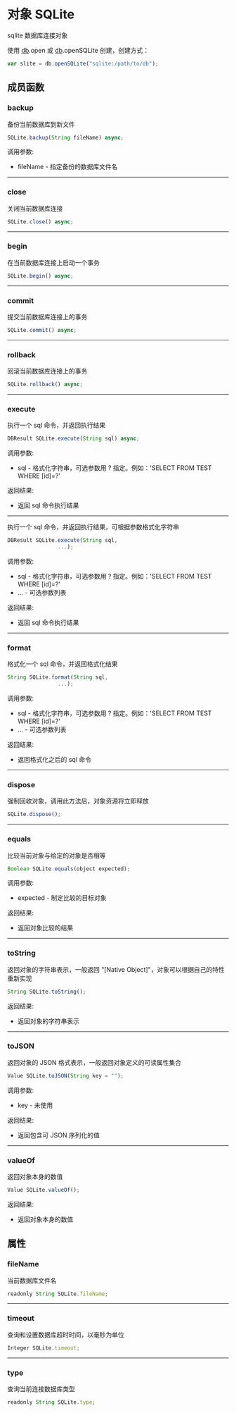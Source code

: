 # 对象 SQLite
sqlite 数据库连接对象

使用 [db](../../module/ifs/db.md).open 或 [db](../../module/ifs/db.md).openSQLite 创建，创建方式：
```JavaScript
var slite = db.openSQLite("sqlite:/path/to/db");
```
## 成员函数
        
### backup
备份当前数据库到新文件
```JavaScript
SQLite.backup(String fileName) async;
```

调用参数:
* fileName - 指定备份的数据库文件名

--------------------------
### close
关闭当前数据库连接
```JavaScript
SQLite.close() async;
```

--------------------------
### begin
在当前数据库连接上启动一个事务
```JavaScript
SQLite.begin() async;
```

--------------------------
### commit
提交当前数据库连接上的事务
```JavaScript
SQLite.commit() async;
```

--------------------------
### rollback
回滚当前数据库连接上的事务
```JavaScript
SQLite.rollback() async;
```

--------------------------
### execute
执行一个 sql 命令，并返回执行结果
```JavaScript
DBResult SQLite.execute(String sql) async;
```

调用参数:
* sql - 格式化字符串，可选参数用 ? 指定。例如：'SELECT FROM TEST WHERE [id]=?'

返回结果:
* 返回 sql 命令执行结果

--------------------------
执行一个 sql 命令，并返回执行结果，可根据参数格式化字符串
```JavaScript
DBResult SQLite.execute(String sql,
                ...);
```

调用参数:
* sql - 格式化字符串，可选参数用 ? 指定。例如：'SELECT FROM TEST WHERE [id]=?'
* ... - 可选参数列表

返回结果:
* 返回 sql 命令执行结果

--------------------------
### format
格式化一个 sql 命令，并返回格式化结果
```JavaScript
String SQLite.format(String sql,
                ...);
```

调用参数:
* sql - 格式化字符串，可选参数用 ? 指定。例如：'SELECT FROM TEST WHERE [id]=?'
* ... - 可选参数列表

返回结果:
* 返回格式化之后的 sql 命令

--------------------------
### dispose
强制回收对象，调用此方法后，对象资源将立即释放
```JavaScript
SQLite.dispose();
```

--------------------------
### equals
比较当前对象与给定的对象是否相等
```JavaScript
Boolean SQLite.equals(object expected);
```

调用参数:
* expected - 制定比较的目标对象

返回结果:
* 返回对象比较的结果

--------------------------
### toString
返回对象的字符串表示，一般返回 "[Native Object]"，对象可以根据自己的特性重新实现
```JavaScript
String SQLite.toString();
```

返回结果:
* 返回对象的字符串表示

--------------------------
### toJSON
返回对象的 JSON 格式表示，一般返回对象定义的可读属性集合
```JavaScript
Value SQLite.toJSON(String key = "");
```

调用参数:
* key - 未使用

返回结果:
* 返回包含可 JSON 序列化的值

--------------------------
### valueOf
返回对象本身的数值
```JavaScript
Value SQLite.valueOf();
```

返回结果:
* 返回对象本身的数值

## 属性
        
### fileName
当前数据库文件名
```JavaScript
readonly String SQLite.fileName;
```

--------------------------
### timeout
查询和设置数据库超时时间，以毫秒为单位
```JavaScript
Integer SQLite.timeout;
```

--------------------------
### type
查询当前连接数据库类型
```JavaScript
readonly String SQLite.type;
```

